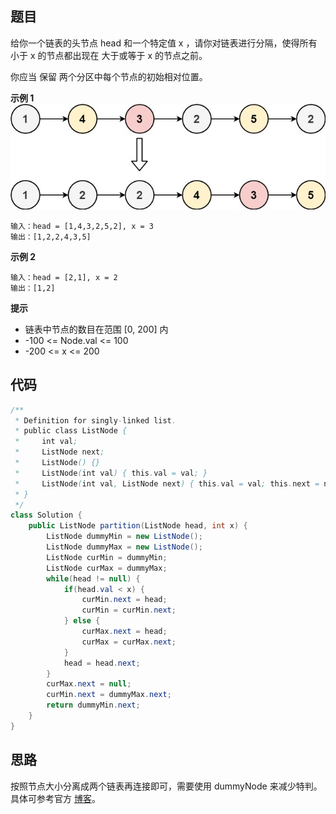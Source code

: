 ## 题目
给你一个链表的头节点 head 和一个特定值 x ，请你对链表进行分隔，使得所有 小于 x 的节点都出现在 大于或等于 x 的节点之前。

你应当 保留 两个分区中每个节点的初始相对位置。

**示例 1**
![](static/86.jpeg)
```
输入：head = [1,4,3,2,5,2], x = 3
输出：[1,2,2,4,3,5]
```

**示例 2**
```
输入：head = [2,1], x = 2
输出：[1,2]
```

**提示**
* 链表中节点的数目在范围 [0, 200] 内
* -100 <= Node.val <= 100
* -200 <= x <= 200

## 代码
```Java
/**
 * Definition for singly-linked list.
 * public class ListNode {
 *     int val;
 *     ListNode next;
 *     ListNode() {}
 *     ListNode(int val) { this.val = val; }
 *     ListNode(int val, ListNode next) { this.val = val; this.next = next; }
 * }
 */
class Solution {
    public ListNode partition(ListNode head, int x) {
        ListNode dummyMin = new ListNode();
        ListNode dummyMax = new ListNode();
        ListNode curMin = dummyMin;
        ListNode curMax = dummyMax;
        while(head != null) {
            if(head.val < x) {
                curMin.next = head;
                curMin = curMin.next;
            } else {
                curMax.next = head;
                curMax = curMax.next;
            }
            head = head.next;
        }
        curMax.next = null;
        curMin.next = dummyMax.next;
        return dummyMin.next;
    }
}

```

## 思路

按照节点大小分离成两个链表再连接即可，需要使用 dummyNode 来减少特判。具体可参考官方 [博客](https://leetcode.cn/problems/partition-list/solution/fen-ge-lian-biao-by-leetcode-solution-7ade/)。